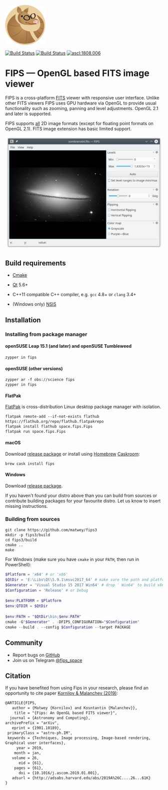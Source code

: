 ![LOGO](/dist/freedesktop/128x128/space.fips.Fips.png)

[![Build Status](https://travis-ci.org/matwey/fips3.svg?branch=master)](https://travis-ci.org/matwey/fips3)
[![Build Status](https://ci.appveyor.com/api/projects/status/github/matwey/fips3?branch=master&svg=true)](https://ci.appveyor.com/project/matwey/fips3)
[![ascl:1808.006](https://img.shields.io/badge/ascl-1808.006-blue.svg?colorB=262255)](https://ascl.net/1808.006)

FIPS — OpenGL based FITS image viewer
=====================================

FIPS is a cross-platform [FITS](https://fits.gsfc.nasa.gov) viewer with
responsive user interface. Unlike other FITS viewers FIPS uses GPU hardware via
OpenGL to provide usual functionality such as zooming, panning and level
adjustments. OpenGL 2.1 and later is supported.

FIPS supports [all](http://archive.stsci.edu/fits/users_guide/) 2D image formats
(except for floating point formats on OpenGL 2.1). FITS image extension has
basic limited support.

![Screenshot](/.screenshot/1.png)

Build requirements
------------------

-   [Cmake](https://cmake.org)

-   [Qt](https://www.qt.io) 5.6+

-   C++11 compatible C++ compiler, e.g. `gcc` 4.8+ or `clang` 3.4+

-   (Windows only) [NSIS](http://nsis.sourceforge.net/Main_Page)

Installation
------------

### Installing from package manager

#### openSUSE Leap 15.1 (and later) and openSUSE Tumbleweed

~~~~~~~~~~~~~~~~~~~~~~~~~~~~~~~~~~~~~~~~~~~~~~~~~~~~~~~~~~~~~~~~~~~~~~~~~~~~~~~~
zypper in fips
~~~~~~~~~~~~~~~~~~~~~~~~~~~~~~~~~~~~~~~~~~~~~~~~~~~~~~~~~~~~~~~~~~~~~~~~~~~~~~~~

#### openSUSE (other versions)

~~~~~~~~~~~~~~~~~~~~~~~~~~~~~~~~~~~~~~~~~~~~~~~~~~~~~~~~~~~~~~~~~~~~~~~~~~~~~~~~
zypper ar -f obs://science fips
zypper in fips
~~~~~~~~~~~~~~~~~~~~~~~~~~~~~~~~~~~~~~~~~~~~~~~~~~~~~~~~~~~~~~~~~~~~~~~~~~~~~~~~

#### FlatPak
[FlatPak](https://flatpak.org) is cross-distribution Linux desktop package
manager with isolation.

~~~~~~~~~~~~~~~~~~~~~~~~~~~~~~~~~~~~~~~~~~~~~~~~~~~~~~~~~~~~~~~~~~~~~~~~~~~~~~~~
flatpak remote-add --if-not-exists flathub https://flathub.org/repo/flathub.flatpakrepo
flatpak install flathub space.fips.Fips
flatpak run space.fips.Fips
~~~~~~~~~~~~~~~~~~~~~~~~~~~~~~~~~~~~~~~~~~~~~~~~~~~~~~~~~~~~~~~~~~~~~~~~~~~~~~~~

#### macOS

Download [release package](https://github.com/matwey/fips3/releases/latest) or
install using [Homebrew](https://brew.sh) [Caskroom](http://caskroom.github.io):

~~~~~~~~~~~~~~~~~~~~~~~~~~~~~~~~~~~~~~~~~~~~~~~~~~~~~~~~~~~~~~~~~~~~~~~~~~~~~~~~
brew cask install fips
~~~~~~~~~~~~~~~~~~~~~~~~~~~~~~~~~~~~~~~~~~~~~~~~~~~~~~~~~~~~~~~~~~~~~~~~~~~~~~~~

#### Windows

Download [release package](https://github.com/matwey/fips3/releases/latest).

If you haven't found your distro above than you can build from sources or
contribute building packages for your favourite distro. Let us know to insert
missing instructions.

### Building from sources

~~~~~~~~~~~~~~~~~~~~~~~~~~~~~~~~~~~~~~~~~~~~~~~~~~~~~~~~~~~~~~~~~~~~~~~~~~~~~~~~
git clone https://github.com/matwey/fips3
mkdir -p fips3/build
cd fips3/build
cmake ..
make
~~~~~~~~~~~~~~~~~~~~~~~~~~~~~~~~~~~~~~~~~~~~~~~~~~~~~~~~~~~~~~~~~~~~~~~~~~~~~~~~

For Windows (make sure you have `cmake` in your `PATH`, then run in PowerShell):

~~~~~~~~~~~~~~~~~~~~~~~~~~~~~~~~~~~~~~~~~~~~~~~~~~~~~~~~~~~~~~~~~~~~~~powershell
$Platform = 'x64' # or 'x86'
$QtDir = 'E:\Libs\Qt\5.9.1\msvc2017_64' # make sure the path and platform is right
$Generator = 'Visual Studio 15 2017 Win64' # drop ' Win64' to build x86 version
$Configuration = 'Release' # or Debug

$env:PLATFORM = $Platform
$env:QTDIR = $QtDir

$env:PATH = "$QtDir\bin;$env:PATH"
cmake -G"$Generator" . -DFIPS_CONFIGURATION="$Configuration"
cmake --build . --config $Configuration --target PACKAGE
~~~~~~~~~~~~~~~~~~~~~~~~~~~~~~~~~~~~~~~~~~~~~~~~~~~~~~~~~~~~~~~~~~~~~~~~~~~~~~~~

Community
---------

- Report bugs on [GitHub](https://github.com/matwey/fips3/issues)
- Join us on Telegram [@fips_space](https://t.me/fips_space)

Citation
--------
If you have benefited from using Fips in your research, please find an opportunity to cite paper [Kornilov & Malanchev (2019)](http://adsabs.harvard.edu/abs/2019A%26C....26...61K):

```
@ARTICLE{FIPS,
   author = {Matwey {Kornilov} and Kosntantin {Malanchev}},
    title = "{Fips: An OpenGL based FITS viewer}",
  journal = {Astronomy and Computing},
archivePrefix = "arXiv",
   eprint = {1901.10189},
 primaryClass = "astro-ph.IM",
 keywords = {Techniques, Image processing, Image-based rendering, Graphical user interfaces},
     year = 2019,
    month = jan,
   volume = 26,
      eid = {61},
    pages = {61},
      doi = {10.1016/j.ascom.2019.01.001},
   adsurl = {http://adsabs.harvard.edu/abs/2019A%26C....26...61K}
}
```
